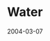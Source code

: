 ---
layout: message
category: message
series: "Symbols"
title: "Water"
date: 2004-03-07
message_id: 181
---